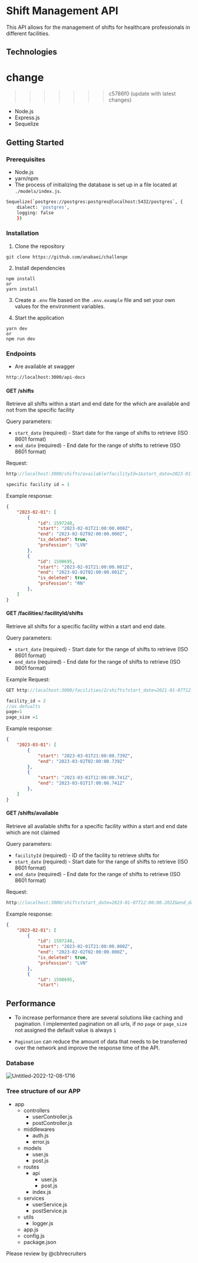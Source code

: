 
# Shift Management API

This API allows for the management of shifts for healthcare professionals in different facilities.

## Technologies

change
=======

>>>>>>> c5786f0 (update with latest changes)
- Node.js
- Express.js
- Sequelize

## Getting Started

### Prerequisites

- Node.js
- yarn/npm
- The process of initializing the database is set up in a file located at `./models/index.js`.
```bash
Sequelize(`postgres://postgres:postgres@localhost:5432/postgres`, {
    dialect: 'postgres', 
    logging: false 
    })
```

### Installation

1. Clone the repository

```
git clone https://github.com/anabaei/challenge
```

2. Install dependencies

```
npm install 
or
yarn install
```

3. Create a `.env` file based on the `.env.example` file and set your own values for the environment variables.

4. Start the application

```
yarn dev  
or 
npm run dev
```

### Endpoints
* Are available at swagger 
```bash
http://localhost:3000/api-docs
```
#### GET /shifts

Retrieve all shifts within a start and end date for the which are available and not from the specific facility

Query parameters:

- `start_date` (required) - Start date for the range of shifts to retrieve (ISO 8601 format)
- `end_date` (required) - End date for the range of shifts to retrieve (ISO 8601 format)

Request:
```javascript
http://localhost:3000/shifts/available?facilityId=1&start_date=2023-01-07&end_date=2023-04-07&page=1&page_size=1

specific facility id = 1
```

Example response:

```json
{
    "2023-02-01": [
        {
            "id": 1597248,
            "start": "2023-02-01T21:00:00.000Z",
            "end": "2023-02-02T02:00:00.000Z",
            "is_deleted": true,
            "profession": "LVN"
        },
        {
            "id": 1598695,
            "start": "2023-02-01T21:00:00.001Z",
            "end": "2023-02-02T02:00:00.001Z",
            "is_deleted": true,
            "profession": "RN"
        },
    ]
}
```

#### GET /facilities/:facilityId/shifts

Retrieve all shifts for a specific facility within a start and end date.

Query parameters:

- `start_date` (required) - Start date for the range of shifts to retrieve (ISO 8601 format)
- `end_date` (required) - End date for the range of shifts to retrieve (ISO 8601 format)

Example Request:
```javascript
GET http://localhost:3000/facilities/2/shifts?start_date=2021-01-07T12:00:00.201Z&end_date=2023-04-07T17:00:00.201Z

facility_id = 2
//as defualts
page=1 
page_size =1
```

Example response:

```json
{
    "2023-03-01": [
        {
            "start": "2023-03-01T21:00:00.739Z",
            "end": "2023-03-02T02:00:00.739Z"
        },
        {
            "start": "2023-03-01T12:00:00.741Z",
            "end": "2023-03-01T17:00:00.741Z"
        },
    ]
}
```

#### GET /shifts/available

Retrieve all available shifts for a specific facility within a start and end date which are not claimed

Query parameters:

- `facilityId` (required) - ID of the facility to retrieve shifts for
- `start_date` (required) - Start date for the range of shifts to retrieve (ISO 8601 format)
- `end_date` (required) - End date for the range of shifts to retrieve (ISO 8601 format)


Request:
```javascript
http://localhost:3000/shifts?start_date=2023-01-07T12:00:00.201Z&end_date=2023-04-07T17:00:00.201Z
```

Example response:

```json
{
    "2023-02-01": [
        {
            "id": 1597248,
            "start": "2023-02-01T21:00:00.000Z",
            "end": "2023-02-02T02:00:00.000Z",
            "is_deleted": true,
            "profession": "LVN"
        },
        {
            "id": 1598695,
            "start":

```

## Performance

* To increase performance there are several solutions like caching and pagination. I implemented pagination on all urls, if no `page` or `page_size` not assigned the default value is always `1`

* `Pagination` can reduce the amount of data that needs to be transferred over the network and improve the response time of the API.


### Database
![Untitled-2022-12-08-1716](https://github.com/Clipboard-recruiting/candidate-sse-take-home-challenge-234/assets/7471619/e74af833-1e93-4647-a105-682dca13a01b)


### Tree structure of our APP 

- app
  - controllers
    - userController.js
    - postController.js
  - middlewares
    - auth.js
    - error.js
  - models
    - user.js
    - post.js
  - routes
    - api
      - user.js
      - post.js
    - index.js
  - services
    - userService.js
    - postService.js
  - utils
    - logger.js
  - app.js
  - config.js
  - package.json

Please review by @cbhrecruiters 
